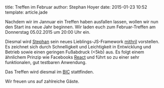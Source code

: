 title: Treffen im Februar
author: Stephan Hoyer
date: 2015-01-23 10:52
template: article.jade

Nachdem wir im Jannuar ein Treffen haben ausfallen lassen, wollen wir nun den
Start ins neue Jahr beginnen. Wir laden euch zum Februar-Treffen am Donnerstag
05.02.2015 um 20:00 Uhr ein.

Diesmal wird [Stephan](https://github.com/StephanHoyer) sein
neues Lieblings-JS-Framework [mithril](http://lhorie.github.io/mithril/)
vorstellen. Es zeichnet sich durch Schnelligkeit und Leichtigkeit in
Entwicklung und Betrieb sowie einen geringen Fußabdruck (<5kb) aus.
Es folgt einem ähnlichem Prinzip wie Facebooks [React](http://facebook.github.io/react/)
und führt so zu einer sehr funktionalen, gut testbaren Anwendung.

Das Treffen wird diesmal im
[BIC](https://www.google.de/maps/place/BIC+Leipzig+GmbH/@51.329594,12.327738,15z/data=!4m2!3m1!1s0x0:0x1644730a28b6d6b)
stattfinden.

Wir freuen uns auf zahlreiche Gäste.

